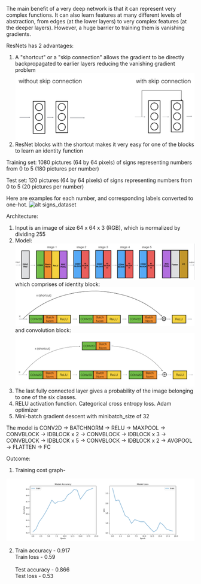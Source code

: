 The main benefit of a very deep network is that it can represent very complex functions. It can also learn features at many different levels of abstraction, from edges (at the lower layers) to very complex features (at the deeper layers). However, a huge barrier to training them is vanishing gradients.

ResNets has 2 advantages:
1. A "shortcut" or a "skip connection" allows the gradient to be directly backpropagated to earlier layers reducing the vanishing gradient problem
![alt shortcut](https://raw.githubusercontent.com/tejaslodaya/keras-signs-resnet/master/images/skip_connection_kiank.png)
2. ResNet blocks with the shortcut makes it very easy for one of the blocks to learn an identity function

Training set: 1080 pictures (64 by 64 pixels) of signs representing numbers from 0 to 5 (180 pictures per number)

Test set: 120 pictures (64 by 64 pixels) of signs representing numbers from 0 to 5 (20 pictures per number)

Here are examples for each number, and corresponding labels converted to one-hot. 
![alt signs_dataset](https://raw.githubusercontent.com/tejaslodaya/tensorflow-signs-nn/master/signs_dataset.png)

Architecture:
1. Input is an image of size 64 x 64 x 3 (RGB), which is normalized by dividing 255
2. Model: 
    ![alt architecture](https://raw.githubusercontent.com/tejaslodaya/keras-signs-resnet/master/images/resnet_kiank.png)
    which comprises of identity block:
    ![alt identity](https://raw.githubusercontent.com/tejaslodaya/keras-signs-resnet/master/images/idblock3_kiank.png)
    and convolution block:
    ![alt convolution](https://raw.githubusercontent.com/tejaslodaya/keras-signs-resnet/master/images/convblock_kiank.png)
3. The last fully connected layer gives a probability of the image belonging to one of the six classes.
4. RELU activation function. Categorical cross entropy loss. Adam optimizer
5. Mini-batch gradient descent with minibatch_size of 32

The model is CONV2D -> BATCHNORM -> RELU -> MAXPOOL -> CONVBLOCK -> IDBLOCK x 2 -> CONVBLOCK -> IDBLOCK x 3
-> CONVBLOCK -> IDBLOCK x 5 -> CONVBLOCK -> IDBLOCK x 2 -> AVGPOOL -> FLATTEN -> FC

Outcome:

1.  Training cost graph-

![alt cost](https://raw.githubusercontent.com/tejaslodaya/keras-signs-resnet/master/images/acc_loss.png)

2.  Train accuracy - 0.917 <br/>
    Train loss - 0.59 <br/><br/>
    Test accuracy - 0.866 <br/>
    Test loss - 0.53
